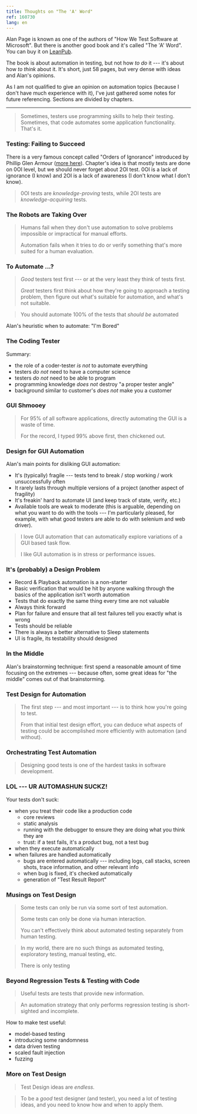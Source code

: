 ```yaml
---
title: Thoughts on "The 'A' Word"
ref: 160730
lang: en
---
```

Alan Page is known as one of the authors of "How We Test Software at Microsoft". But there is another good book and it's called "The 'A' Word". You can buy it on [LeanPub](https://leanpub.com/TheAWord).

The book is about automation in testing, but not how _to do_ it --- it's about how _to think_ about it. It's short, just 58 pages, but very dense with ideas and Alan's opinions.

As I am not qualified to give an opinion on automation topics (because I don't have much experience with it), I've just gathered some notes for future referencing. Sections are divided by chapters.

---

> Sometimes, testers use programming skills to help their testing. Sometimes, that code automates some application functionality. That's it.


### Testing: Failing to Succeed
There is a very famous concept called "Orders of Ignorance" introduced by Phillip Glen Armour ([more here](https://www.researchgate.net/publication/27293624_The_five_orders_of_ignorance)). Chapter's idea is that mostly tests are done on 0OI level, but we should never forget about 2OI test. 0OI is a lack of ignorance (I know) and 2OI is a lack of awareness (I don't know what I don't know).

> 0OI tests are _knowledge-proving_ tests, while 2OI tests are _knowledge-acquiring_ tests.

### The Robots are Taking Over
> Humans fail when they don't use automation to solve problems impossible or impractical for manual efforts.
> 
> Automation fails when it tries to do or verify something that's more suited for a human evaluation.

### To Automate ...?
> _Good_ testers test first --- or at the very least they think of tests first. 
> 
> _Great_ testers first think about how they're going to approach a testing problem, then figure out what's suitable for automation, and what's not suitable. 


> You should automate 100% of the tests that _should be_ automated

Alan's heuristic when to automate: "I'm Bored"

### The Coding Tester
Summary:

* the role of a coder-tester _is not_ to automate everything
* testers _do not_ need to have a computer science
* testers _do not_ need to be able to program
* programming knowledge _does not_ destroy "a proper tester angle"
* background similar to customer's _does not_ make you a customer

### GUI Shmooey
> For 95% of all software applications, directly automating the GUI is a waste of time. 
> 
> For the record, I typed 99% above first, then chickened out.

### Design for GUI Automation
Alan's main points for disliking GUI automation:

* It's (typically) fragile --- tests tend to break / stop working / work unsuccessfully often
* It rarely lasts through multiple versions of a project (another aspect of fragility)
* It's freakin' hard to automate UI (and keep track of state, verify, etc.)
* Available tools are weak to moderate (this is arguable, depending on what you want to do with the tools --- I'm particularly pleased, for example, with what good testers are able to do with selenium and web driver).

> I love GUI automation that can automatically explore variations of a GUI based task flow.
>
> I like GUI automation is in stress or performance issues.

### It's (probably) a Design Problem

* Record & Playback automation is a non-starter
* Basic verification that would be hit by anyone walking through the basics of the application isn't worth automation
* Tests that do exactly the same thing every time are not valuable
* Always think forward
* Plan for failure and ensure that all test failures tell you exactly what is wrong
* Tests should be reliable
* There is always a better alternative to Sleep statements
* UI is fragile, its testability should designed

### In the Middle
Alan's brainstorming technique: first spend a reasonable amount of time focusing on the extremes --- because often, some great ideas for "the middle" comes out of that brainstorming. 

### Test Design for Automation
> The first step --- and most important --- is to think how you're going to test.
> 
> From that initial test design effort, you can deduce what aspects of testing could be accomplished more efficiently with automation (and without).

### Orchestrating Test Automation
> Designing good tests is one of the hardest tasks in software development.

### LOL --- UR AUTOMASHUN SUCKZ!
Your tests don't suck:

* when you treat their code like a production code
    * core reviews
    * static analysis
    * running with the debugger to ensure they are doing what you think they are
    * trust: if a test fails, it's a product bug, not a test bug
* when they execute automatically
* when failures are handled automatically
    * bugs are entered automatically --- including logs, call stacks, screen shots, trace information, and other relevant info
    * when bug is fixed, it's checked automatically
    * generation of "Test Result Report"

### Musings on Test Design
> Some tests can only be run via some sort of test automation.
> 
> Some tests can only be done via human interaction.
> 
> You can't effectively think about automated testing separately from human testing.

> In my world, there are no such things as automated testing, exploratory testing, manual testing, etc.
> 
> There is only testing

### Beyond Regression Tests & Testing with Code
> Useful tests are tests that provide new information. 

> An automation strategy that only performs regression testing is short-sighted and incomplete.

How to make test useful:

* model-based testing
* introducing some randomness
* data driven testing
* scaled fault injection 
* fuzzing

### More on Test Design
> Test Design ideas are _endless._


> To be a _good_ test designer (and tester), you need a lot of testing ideas, and you need to know how and when to apply them.